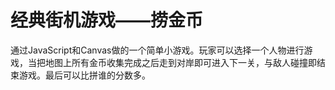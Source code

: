 # 经典街机游戏——捞金币
通过JavaScript和Canvas做的一个简单小游戏。玩家可以选择一个人物进行游戏，当把地图上所有金币收集完成之后走到对岸即可进入下一关，与敌人碰撞即结束游戏。最后可以比拼谁的分数多。




